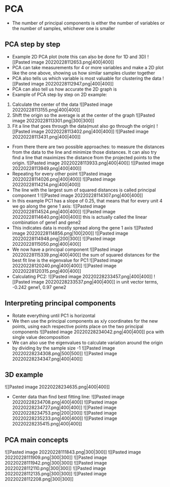 # PCA
- The number of principal components is either the number of variables or the number of samples, whichever one is smaller
## PCA step by step
- Example 2D PCA plot (note this can also be done for 1D and 3D)
![[Pasted image 20220228112653.png|400|400]]
- PCA can take measurements for 4 or more variables and make a 2D plot like the one above, showing us how similar samples cluster together
- PCA also tells us which variable is most valuable for clustering the data
![[Pasted image 20220228112947.png|400|400]]
- PCA can also tell us how accurate the 2D graph is
- Example of PCA step by step on 2D example:

1. Calculate the center of the data
![[Pasted image 20220228113155.png|400|400]]
2. Shift the origin so the average is at the center of the graph
![[Pasted image 20220228113301.png|300|300]]
3. Fit a line that goes through the data(must also go through the origin)
![[Pasted image 20220228113402.png|400|400]]
![[Pasted image 20220228113431.png|400|400]]
- From there there are two possible approaches: to measure the distances from the data to the line and minimize those distances. It can also try find a line that maximizes the distance from the projected points to the origin.
![[Pasted image 20220228113933.png|400|400]]
![[Pasted image 20220228113949.png|400|400]]
- Repeating for every other point
![[Pasted image 20220228114026.png|400|400]]
![[Pasted image 20220228114214.png|400|400]]
- The line with the largest sum of squared distances is called principal component 1
![[Pasted image 20220228114307.png|400|400]]
- In this example PC1 has a slope of 0.25, that means that for every unit 4 we go along the gene 1 axis:
![[Pasted image 20220228114524.png|400|400]]
![[Pasted image 20220228114640.png|400|400]]
this is actually called the linear combination of gene1 and gene2
- This indicates data is mostly spread along the gene 1 axis
![[Pasted image 20220228114856.png|100|200]]
![[Pasted image 20220228114948.png|200|300]]
![[Pasted image 20220228115050.png|400|400]]
- We now have a principal component
![[Pasted image 20220228115339.png|400|400]]
the sum of squared distances for the best fit line is the eigenvalue for PC1
![[Pasted image 20220228120240.png|400|400]]
![[Pasted image 20220228120315.png|400|400]]
- Calculating PC2:
![[Pasted image 20220228233457.png|400|400]]
![[Pasted image 20220228233537.png|400|400]]
in unit vector terms, -0.242 gene1, 0.97 gene2
## Interpreting principal components
- Rotate everything until PC1 is horizontal
- We then use the principal components as x/y coordinates for the new points, using each respective points place on the two principal components
![[Pasted image 20220228234042.png|400|400]]
pca with single value decomposition
- We can also use the eigenvalues to calculate variation around the origin by dividing by the sample size -1
![[Pasted image 20220228234308.png|500|500]]
![[Pasted image 20220228234347.png|400|400]]

## 3D example
![[Pasted image 20220228234635.png|400|400]]
- Center data than find best fitting line:
![[Pasted image 20220228234708.png|400|400]]
![[Pasted image 20220228234727.png|400|400]]
![[Pasted image 20220228234753.png|200|200]]
![[Pasted image 20220228235233.png|400|400]]
![[Pasted image 20220228235415.png|400|400]]
 ## PCA main concepts
![[Pasted image 20220228111843.png|300|300]]
![[Pasted image 20220228111909.png|300|300]]
![[Pasted image 20220228111942.png|300|300]]
![[Pasted image 20220228112110.png|300|300]]
![[Pasted image 20220228112135.png|300|300]]
![[Pasted image 20220228112208.png|300|300]]